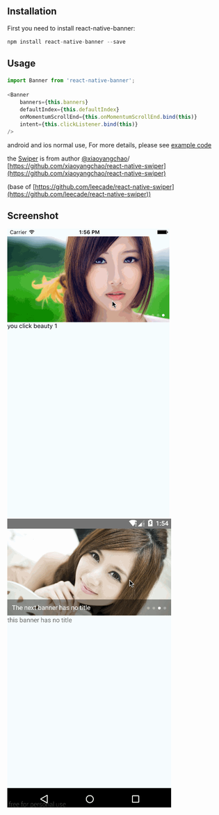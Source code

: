 
## Installation

First you need to install react-native-banner:

```javascript
npm install react-native-banner --save

```

## Usage

```javascript
import Banner from 'react-native-banner';

<Banner
    banners={this.banners}
    defaultIndex={this.defaultIndex}
    onMomentumScrollEnd={this.onMomentumScrollEnd.bind(this)}
    intent={this.clickListener.bind(this)}
/>

```

android and ios normal use,
For more details, please see [example code](./example/index.ios.js)

the [Swiper](./Swiper.js)  is from author [@xiaoyangchao](https://github.com/xiaoyangchao)/ [https://github.com/xiaoyangchao/react-native-swiper](https://github.com/xiaoyangchao/react-native-swiper)

(base of [https://github.com/leecade/react-native-swiper](https://github.com/leecade/react-native-swiper))

## Screenshot
![](./images/banner_demo_ios.gif)
![](./images/banner_demo_android.gif)
